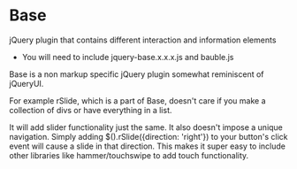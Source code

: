 # Base
jQuery plugin that contains different interaction and information elements

- You will need to include jquery-base.x.x.x.js and bauble.js

Base is a non markup specific jQuery plugin somewhat reminiscent of jQueryUI.

For example rSlide, which is a part of Base, doesn't care if you make a collection of divs or have everything in a list.

It will add slider functionality just the same. It also doesn't impose a unique navigation. 
Simply adding $().rSlide({direction: 'right'}) to your button's click event will cause a slide in that direction.
This makes it super easy to include other libraries like hammer/touchswipe to add touch functionality.
